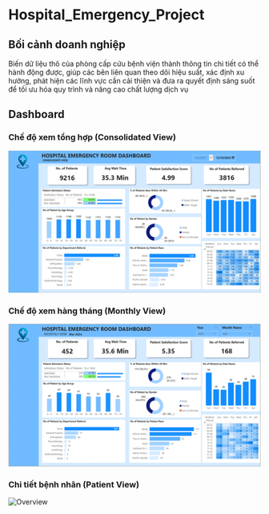 # Hospital_Emergency_Project

## Bối cảnh doanh nghiệp

Biến dữ liệu thô của phòng cấp cứu bệnh viện thành thông tin chi tiết có thể hành động được, giúp các bên liên quan theo dõi hiệu suất, xác định xu hướng, phát hiện các lĩnh vực cần cải thiện và đưa ra quyết định sáng suốt để tối ưu hóa quy trình và nâng cao chất lượng dịch vụ

## Dashboard

### Chế độ xem tổng hợp (Consolidated View)

![Overview](ConsolidatedView.png)

### Chế độ xem hàng tháng (Monthly View)

![Overview](MonthlyView.png)

### Chi tiết bệnh nhân (Patient View) 

![Overview](PatientView.png)



